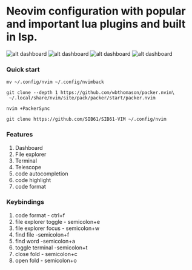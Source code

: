 # Neovim configuration with popular and important lua plugins and built in lsp.

![alt dashboard](https://github.com/SIB61/SIB61-VIM/blob/master/imgs/1.png)
![alt dashboard](https://github.com/SIB61/SIB61-VIM/blob/master/imgs/2.png)
![alt dashboard](https://github.com/SIB61/SIB61-VIM/blob/master/imgs/3.png)
![alt dashboard](https://github.com/SIB61/SIB61-VIM/blob/master/imgs/4.png)

### Quick start

```code
mv ~/.config/nvim ~/.config/nvimback
```

```code
git clone --depth 1 https://github.com/wbthomason/packer.nvim\
 ~/.local/share/nvim/site/pack/packer/start/packer.nvim
```

```code
nvim +PackerSync
```

```code
git clone https://github.com/SIB61/SIB61-VIM ~/.config/nvim
```

### Features

1.  Dashboard
2.  File explorer
3.  Terminal
4.  Telescope
5.  code autocompletion
6.  code highlight
7.  code format

### Keybindings

1.  code format - ctrl+f
2.  file explorer toggle - semicolon+e
3.  file explorer focus - semicolon+w
4.  find file -semicolon+f
5.  find word -semicolon+a
6.  toggle terminal -semicolon+t
7.  close fold - semicolon+c
8.  open fold - semicolon+o
